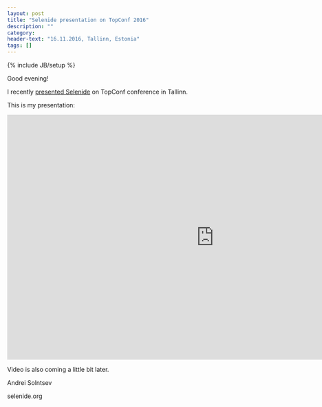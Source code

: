 ```yaml
---
layout: post
title: "Selenide presentation on TopConf 2016"
description: ""
category:
header-text: "16.11.2016, Tallinn, Estonia"
tags: []
---
```

{% include JB/setup %}

Good evening!

I recently [presented Selenide](http://topconf.com/tallinn-2016/trackevent/selenide-concise-ui-tests-in-java/) on TopConf conference in Tallinn.

This is my presentation:

<div class="wrapper-content center">
<iframe src="https://docs.google.com/presentation/d/1kH4tQuZujMYgW_gcHI0-ekNxV7dGspZbNIb4DVUgURs/embed?start=false&loop=false&delayms=3000" frameborder="0" width="960" height="569" allowfullscreen="true" mozallowfullscreen="true" webkitallowfullscreen="true"></iframe>
</div>

Video is also coming a little bit later.
<br/>


Andrei Solntsev

selenide.org
